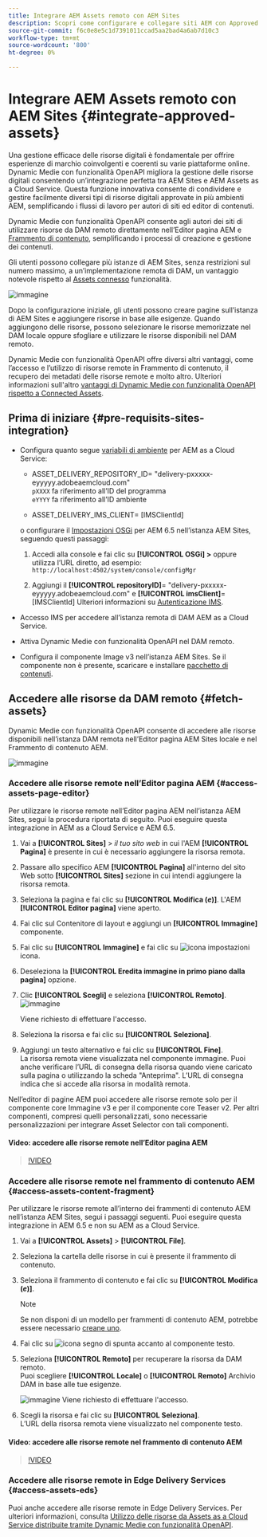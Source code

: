 ```yaml
---
title: Integrare AEM Assets remoto con AEM Sites
description: Scopri come configurare e collegare siti AEM con Approved AEM Assets in Creative Cloud.
source-git-commit: f6c0e8e5c1d7391011ccad5aa2bad4a6ab7d10c3
workflow-type: tm+mt
source-wordcount: '800'
ht-degree: 0%

---
```



# Integrare AEM Assets remoto con AEM Sites  {#integrate-approved-assets}

Una gestione efficace delle risorse digitali è fondamentale per offrire esperienze di marchio coinvolgenti e coerenti su varie piattaforme online. Dynamic Medie con funzionalità OpenAPI migliora la gestione delle risorse digitali consentendo un’integrazione perfetta tra AEM Sites e AEM Assets as a Cloud Service. Questa funzione innovativa consente di condividere e gestire facilmente diversi tipi di risorse digitali approvate in più ambienti AEM, semplificando i flussi di lavoro per autori di siti ed editor di contenuti.

Dynamic Medie con funzionalità OpenAPI consente agli autori dei siti di utilizzare risorse da DAM remoto direttamente nell’Editor pagina AEM e [Frammento di contenuto](https://experienceleague.adobe.com/docs/experience-manager-65/content/assets/content-fragments/content-fragments.html), semplificando i processi di creazione e gestione dei contenuti.

Gli utenti possono collegare più istanze di AEM Sites, senza restrizioni sul numero massimo, a un’implementazione remota di DAM, un vantaggio notevole rispetto al [Assets connesso](use-assets-across-connected-assets-instances.md) funzionalità.

![immagine](/help/assets/assets/connected-assets-rdam.png)

Dopo la configurazione iniziale, gli utenti possono creare pagine sull’istanza di AEM Sites e aggiungere risorse in base alle esigenze. Quando aggiungono delle risorse, possono selezionare le risorse memorizzate nel DAM locale oppure sfogliare e utilizzare le risorse disponibili nel DAM remoto.

Dynamic Medie con funzionalità OpenAPI offre diversi altri vantaggi, come l’accesso e l’utilizzo di risorse remote in Frammento di contenuto, il recupero dei metadati delle risorse remote e molto altro. Ulteriori informazioni sull&#39;altro [vantaggi di Dynamic Medie con funzionalità OpenAPI rispetto a Connected Assets](/help/assets/dynamic-media-open-apis-faqs.md).

## Prima di iniziare {#pre-requisits-sites-integration}

* Configura quanto segue [variabili di ambiente](/help/implementing/cloud-manager/environment-variables.md#add-variables) per AEM as a Cloud Service:

   * ASSET_DELIVERY_REPOSITORY_ID= &quot;delivery-pxxxxx-eyyyyy.adobeaemcloud.com&quot; <br>
     `pXXXX` fa riferimento all’ID del programma <br>
     `eYYYY` fa riferimento all’ID ambiente

   * ASSET_DELIVERY_IMS_CLIENT= [IMSClientId]

  o configurare il [Impostazioni OSGi](https://experienceleague.adobe.com/docs/experience-manager-65/content/implementing/deploying/configuring/configuring-osgi.html) per AEM 6.5 nell’istanza AEM Sites, seguendo questi passaggi:

   1. Accedi alla console e fai clic su **[!UICONTROL OSGi] >** oppure utilizza l’URL diretto, ad esempio: `http://localhost:4502/system/console/configMgr`

   1. Aggiungi il **[!UICONTROL repositoryID]**= &quot;delivery-pxxxxx-eyyyyy.adobeaemcloud.com&quot; e **[!UICONTROL imsClient]**= [IMSClientId]
Ulteriori informazioni su [Autenticazione IMS](https://experienceleague.adobe.com/docs/experience-manager-65/content/security/ims-config-and-admin-console.html).

* Accesso IMS per accedere all’istanza remota di DAM AEM as a Cloud Service.

* Attiva Dynamic Medie con funzionalità OpenAPI nel DAM remoto.

* Configura il componente Image v3 nell’istanza AEM Sites. Se il componente non è presente, scaricare e installare [pacchetto di contenuti](https://github.com/adobe/aem-core-wcm-components/releases/tag/core.wcm.components.reactor-2.23.0).

## Accedere alle risorse da DAM remoto {#fetch-assets}

Dynamic Medie con funzionalità OpenAPI consente di accedere alle risorse disponibili nell’istanza DAM remota nell’Editor pagina AEM Sites locale e nel Frammento di contenuto AEM.

![immagine](/help/assets/assets/open-APIs.png)

### Accedere alle risorse remote nell’Editor pagina AEM {#access-assets-page-editor}

Per utilizzare le risorse remote nell’Editor pagina AEM nell’istanza AEM Sites, segui la procedura riportata di seguito. Puoi eseguire questa integrazione in AEM as a Cloud Service e AEM 6.5.

1. Vai a **[!UICONTROL Sites]** > _il tuo sito web_ in cui l&#39;AEM **[!UICONTROL Pagina]** è presente in cui è necessario aggiungere la risorsa remota.
1. Passare allo specifico AEM **[!UICONTROL Pagina]** all&#39;interno del sito Web sotto **[!UICONTROL Sites]** sezione in cui intendi aggiungere la risorsa remota.
1. Seleziona la pagina e fai clic su **[!UICONTROL Modifica (_e_)]**. L&#39;AEM **[!UICONTROL Editor pagina]** viene aperto.
1. Fai clic sul Contenitore di layout e aggiungi un **[!UICONTROL Immagine]** componente.
1. Fai clic su **[!UICONTROL Immagine]** e fai clic su ![icona impostazioni](/help/assets/assets/do-not-localize/settings-icon.svg) icona.
1. Deseleziona la **[!UICONTROL Eredita immagine in primo piano dalla pagina]** opzione.
1. Clic **[!UICONTROL Scegli]** e seleziona **[!UICONTROL Remoto]**.
   ![immagine](/help/assets/assets/uncheck-inherit-option.jpg)

   Viene richiesto di effettuare l&#39;accesso.
1. Seleziona la risorsa e fai clic su **[!UICONTROL Seleziona]**.
1. Aggiungi un testo alternativo e fai clic su **[!UICONTROL Fine]**.
   <br> La risorsa remota viene visualizzata nel componente immagine. Puoi anche verificare l’URL di consegna della risorsa quando viene caricato sulla pagina o utilizzando la scheda &quot;Anteprima&quot;. L’URL di consegna indica che si accede alla risorsa in modalità remota.

Nell’editor di pagine AEM puoi accedere alle risorse remote solo per il componente core Immagine v3 e per il componente core Teaser v2. Per altri componenti, compresi quelli personalizzati, sono necessarie personalizzazioni per integrare Asset Selector con tali componenti.

#### Video: accedere alle risorse remote nell’Editor pagina AEM

>[!VIDEO](https://video.tv.adobe.com/v/3427666)

### Accedere alle risorse remote nel frammento di contenuto AEM {#access-assets-content-fragment}

Per utilizzare le risorse remote all’interno dei frammenti di contenuto AEM nell’istanza AEM Sites, segui i passaggi seguenti. Puoi eseguire questa integrazione in AEM 6.5 e non su AEM as a Cloud Service.

1. Vai a **[!UICONTROL Assets]** > **[!UICONTROL File]**.
1. Seleziona la cartella delle risorse in cui è presente il frammento di contenuto.
1. Seleziona il frammento di contenuto e fai clic su **[!UICONTROL Modifica (_e_)]**.

   >[!NOTE]
   >
   >Se non disponi di un modello per frammenti di contenuto AEM, potrebbe essere necessario [creane uno](https://experienceleague.adobe.com/docs/experience-manager-65/content/assets/content-fragments/content-fragments-models.html?lang=en).

1. Fai clic su ![icona segno di spunta](/help/assets/assets/do-not-localize/checkmark-icon.svg) accanto al componente testo.
1. Seleziona **[!UICONTROL Remoto]** per recuperare la risorsa da DAM remoto. <br>
Puoi scegliere **[!UICONTROL Locale]** o **[!UICONTROL Remoto]** Archivio DAM in base alle tue esigenze.

   ![immagine](/help/assets/assets/cf-pick.jpg)
Viene richiesto di effettuare l&#39;accesso.
1. Scegli la risorsa e fai clic su **[!UICONTROL Seleziona]**.
   <br> L’URL della risorsa remota viene visualizzato nel componente testo.

#### Video: accedere alle risorse remote nel frammento di contenuto AEM

>[!VIDEO](https://video.tv.adobe.com/v/3427667)

### Accedere alle risorse remote in Edge Delivery Services {#access-assets-eds}

Puoi anche accedere alle risorse remote in Edge Delivery Services. Per ulteriori informazioni, consulta [Utilizzo delle risorse da Assets as a Cloud Service distribuite tramite Dynamic Medie con funzionalità OpenAPI](https://www.aem.live/docs/aem-assets-sidekick-plugin#utilizing-assets-from-assets-cloud-services-delivered-via-dynamic-media-with-openapi).
